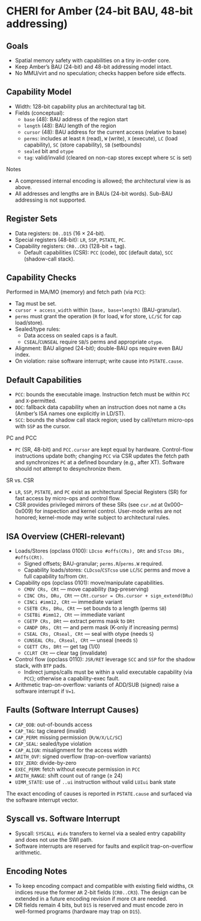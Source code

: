 # CHERI for Amber (24-bit BAU, 48-bit addressing)

## Goals

- Spatial memory safety with capabilities on a tiny in-order core.
- Keep Amber’s BAU (24-bit) and 48-bit addressing model intact.
- No MMU/virt and no speculation; checks happen before side effects.

## Capability Model

- Width: 128-bit capability plus an architectural tag bit.
- Fields (conceptual):
  - `base` (48): BAU address of the region start
  - `length` (48): BAU length of the region
  - `cursor` (48): BAU address for the current access (relative to base)
  - `perms`: includes at least `R` (read), `W` (write), `X` (execute), `LC` (load capability), `SC` (store capability), `SB` (setbounds)
  - `sealed` bit and `otype`
  - `tag`: valid/invalid (cleared on non-cap stores except where `SC` is set)

Notes

- A compressed internal encoding is allowed; the architectural view is as above.
- All addresses and lengths are in BAUs (24-bit words). Sub-BAU addressing is not supported.

## Register Sets

- Data registers: `D0..D15` (16 × 24-bit).
- Special registers (48-bit): `LR`, `SSP`, `PSTATE`, `PC`.
- Capability registers: `CR0..CR3` (128-bit + tag).
  - Default capabilities (CSR): `PCC` (code), `DDC` (default data), `SCC` (shadow-call stack).

## Capability Checks

Performed in MA/MO (memory) and fetch path (via `PCC`):

- Tag must be set.
- `cursor + access_width` within `[base, base+length)` (BAU-granular).
- `perms` must grant the operation (`R` for load, `W` for store, `LC/SC` for cap load/store).
- Sealed/type rules:
  - Data access on sealed caps is a fault.
  - `CSEAL`/`CUNSEAL` require `SB`/`S` perms and appropriate `otype`.
- Alignment: BAU aligned (24-bit); double-BAU ops require even BAU index.
- On violation: raise software interrupt; write cause into `PSTATE.cause`.

## Default Capabilities

- `PCC`: bounds the executable image. Instruction fetch must be within `PCC` and `X`-permitted.
- `DDC`: fallback data capability when an instruction does not name a `CRs` (Amber’s ISA names one explicitly in LD/ST).
- `SCC`: bounds the shadow call stack region; used by call/return micro-ops with `SSP` as the cursor.

PC and PCC

- `PC` (SR, 48-bit) and `PCC.cursor` are kept equal by hardware. Control-flow instructions update both; changing `PCC` via CSR updates the fetch path and synchronizes `PC` at a defined boundary (e.g., after XT). Software should not attempt to desynchronize them.

SR vs. CSR

- `LR`, `SSP`, `PSTATE`, and `PC` exist as architectural Special Registers (SR) for fast access by micro-ops and control flow.
- CSR provides privileged mirrors of these SRs (see `csr.md` at 0x000–0x009) for inspection and kernel control. User-mode writes are not honored; kernel-mode may write subject to architectural rules.

## ISA Overview (CHERI-relevant)

- Loads/Stores (opclass 0100): `LDcso #offs(CRs), DRt` and `STcso DRs, #offs(CRt)`.
  - Signed offsets; BAU-granular; `perms.R`/`perms.W` required.
  - Capability loads/stores: `CLDcso`/`CSTcso` use `LC`/`SC` perms and move a full capability to/from `CRt`.
- Capability ops (opclass 0101): move/manipulate capabilities.
  - `CMOV CRs, CRt` — move capability (tag-preserving)
  - `CINC CRs, DRu, CRt` — `CRt.cursor = CRs.cursor + sign_extend(DRu)`
  - `CINCi #imm12, CRt` — immediate variant
  - `CSETB CRs, DRu, CRt` — set bounds to a length (perms `SB`)
  - `CSETBi #imm12, CRt` — immediate variant
  - `CGETP CRs, DRt` — extract perms mask to `DRt`
  - `CANDP DRs, CRt` — and perm mask (K-only if increasing perms)
  - `CSEAL CRs, CRseal, CRt` — seal with otype (needs `S`)
  - `CUNSEAL CRs, CRseal, CRt` — unseal (needs `S`)
  - `CGETT CRs, DRt` — get tag (1/0)
  - `CCLRT CRt` — clear tag (invalidate)
- Control flow (opclass 0110): `JSR/RET` leverage `SCC` and `SSP` for the shadow stack, with `BTP` pads.
  - Indirect jumps/calls must be within a valid executable capability (via `PCC`); otherwise a capability-exec fault.
- Arithmetic trap-on-overflow: variants of ADD/SUB (signed) raise a software interrupt if `V=1`.

## Faults (Software Interrupt Causes)

- `CAP_OOB`: out-of-bounds access
- `CAP_TAG`: tag cleared (invalid)
- `CAP_PERM`: missing permission (`R/W/X/LC/SC`)
- `CAP_SEAL`: sealed/type violation
- `CAP_ALIGN`: misalignment for the access width
- `ARITH_OVF`: signed overflow (trap-on-overflow variants)
- `DIV_ZERO`: divide-by-zero
- `EXEC_PERM`: fetch without execute permission in `PCC`
 - `ARITH_RANGE`: shift count out of range (≥ 24)
 - `UIMM_STATE`: use of `..ui` instruction without valid `LUIui` bank state

The exact encoding of causes is reported in `PSTATE.cause` and surfaced via the software interrupt vector.

## Syscall vs. Software Interrupt

- Syscall: `SYSCALL #idx` transfers to kernel via a sealed entry capability and does not use the SWI path.
- Software interrupts are reserved for faults and explicit trap-on-overflow arithmetic.

## Encoding Notes

- To keep encoding compact and compatible with existing field widths, `CR` indices reuse the former `AR` 2-bit fields (`CR0..CR3`). The design can be extended in a future encoding revision if more `CR` are needed.
- DR fields remain 4 bits, but `D15` is reserved and must encode zero in well-formed programs (hardware may trap on `D15`).
